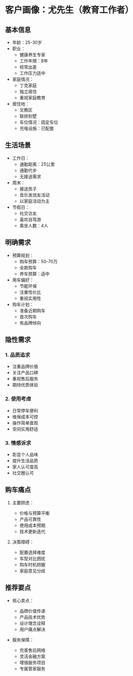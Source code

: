 # 客户画像：尤先生（教育工作者）

## 基本信息
- 年龄：25-30岁
- 职业：
  - 健康养生专家
  - 工作年限：8年
  - 经常出差
  - 工作压力适中
- 家庭情况：
  - 丁克家庭
  - 独立居住
  - 重视家庭教育
- 居住地：
  - 文教区
  - 联排别墅
  - 车位情况：固定车位
  - 充电设施：已配套

## 生活场景
- 工作日：
  - 通勤距离：25公里
  - 通勤代步
  - 无接送需求
- 周末：
  - 接送孩子
  - 音乐发烧友活动
  - 以家庭活动为主
- 节假日：
  - 社交访友
  - 喜欢自驾游
  - 乘坐人数：4人

## 明确需求
- 预算规划：
  - 购车预算：50-70万
  - 全款购车
  - 养车预算：适中
- 用车偏好：
  - 节能环保
  - 注重性价比
  - 重视实用性
- 购车计划：
  - 准备近期购车
  - 首次购车
  - 有品牌倾向

## 隐性需求
### 1. 品质追求
- 注重品牌价值
- 关注产品口碑
- 重视售后服务
- 期待优质体验

### 2. 使用考虑
- 日常停车便利
- 维保成本可控
- 操作简单直观
- 空间实用舒适

### 3. 情感诉求
- 彰显个人品味
- 提升生活品质
- 家人认可度高
- 社交圈认可

## 购车痛点
1. 主要顾虑：
   - 价格与预算平衡
   - 产品可靠性
   - 使用成本预期
   - 技术更新迭代

2. 决策障碍：
   - 配置选择难度
   - 车型对比困扰
   - 购车时机把握
   - 家庭意见分歧

## 推荐要点
- 核心卖点：
  - 品牌价值传递
  - 产品技术优势
  - 设计理念诠释
  - 用户痛点解决

- 服务保障：
  - 完善售后网络
  - 灵活金融方案
  - 增值服务项目
  - 专属管家服务
